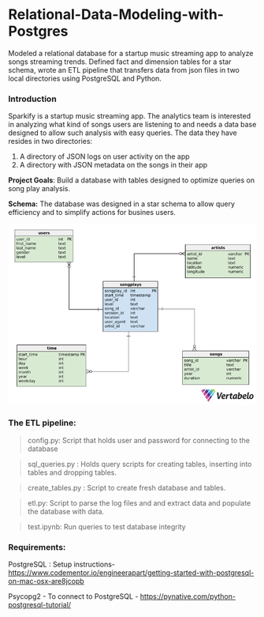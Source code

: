 # Relational-Data-Modeling-with-Postgres
Modeled a relational database for a startup music streaming app to analyze songs streaming trends. Defined fact and dimension tables for a star schema, wrote an ETL pipeline that transfers data from json files in two local directories using PostgreSQL and Python.  

### Introduction

Sparkify is a startup music streaming app. The analytics team is interested in analyzing what kind of songs users are listening to and needs a data base designed to allow such analysis with easy queries.  The data they have resides in two directories: 

1. A directory of JSON logs on user activity on the app
2. A directory with JSON metadata on the songs in their app

**Project Goals**: Build a database with tables designed to optimize queries on song play analysis.


**Schema:** The database was designed in a star schema to allow query efficiency and to simplify actions for busines users. 

![star_schema](schema.png)

### The ETL pipeline: 

> config.py: Script that holds user and password for connecting to the database 

> sql_queries.py : Holds query scripts for creating tables, inserting into tables and dropping tables. 

> create_tables.py : Script to create fresh database and tables. 

> etl.py: Script to parse the log files and and extract data and populate the database with data. 

> test.ipynb: Run queries to test database integrity

### Requirements: 

PostgreSQL : Setup instructions- https://www.codementor.io/engineerapart/getting-started-with-postgresql-on-mac-osx-are8jcopb

Psycopg2 - To connect to PostgreSQL - https://pynative.com/python-postgresql-tutorial/
